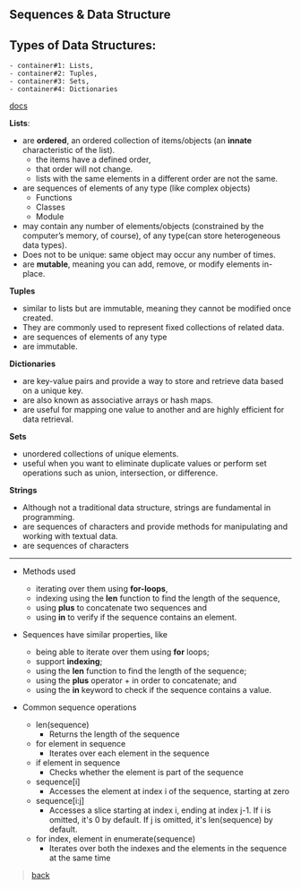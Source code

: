## Sequences & Data Structure

## Types of Data Structures: 
    - container#1: Lists, 
    - container#2: Tuples, 
    - container#3: Sets, 
    - container#4: Dictionaries

[docs](https://docs.python.org/3/tutorial/datastructures.html)

**Lists**: 
- are **ordered**, an ordered collection of items/objects (an **innate** characteristic of the list).
    - the items have a defined order, 
    - that order will not change.
    - lists with the same elements in a different order are not the same.
- are sequences of elements of any type (like complex objects)
    - Functions
    - Classes
    - Module
- may contain any number of elements/objects (constrained by the computer’s memory, of course), of any type(can store heterogeneous data types). 
- Does not to be unique: same object may occur any number of times.
- are **mutable**, meaning you can add, remove, or modify elements in-place.

**Tuples**
- similar to lists but are immutable, meaning they cannot be modified once created. 
- They are commonly used to represent fixed collections of related data.
- are sequences of elements of any type 
- are immutable.
	
**Dictionaries**
- are key-value pairs and provide a way to store and retrieve data based on a unique key. 
- are also known as associative arrays or hash maps.
- are useful for mapping one value to another and are highly efficient for data retrieval.

**Sets**
- unordered collections of unique elements. 
- useful when you want to eliminate duplicate values or perform set operations such as union, intersection, or difference.

**Strings**
- Although not a traditional data structure, strings are fundamental in programming. 
- are sequences of characters and provide methods for manipulating and working with textual data.
- are sequences of characters 


***

	
- Methods used
    - iterating over them using **for-loops**, 
    - indexing using the **len** function to find the length of the sequence, 
    - using **plus** to concatenate two sequences and 
    - using **in** to verify if the sequence contains an element. 

- Sequences have similar properties, like 
    * being able to iterate over them using **for** loops; 
    * support **indexing**; 
    * using the **len** function to find the length of the sequence; 
    * using the **plus** operator + in order to concatenate; and 
    * using the **in** keyword to check if the sequence contains a value.

- Common sequence operations
    * len(sequence) 
    	* Returns the length of the sequence
    * for element in sequence 
    	* Iterates over each element in the sequence
    * if element in sequence 
    	* Checks whether the element is part of the sequence
    * sequence[i] 
    	* Accesses the element at index i of the sequence, starting at zero
    * sequence[i:j] 
    	* Accesses a slice starting at index i, ending at index j-1. If i is omitted, it's 0 by default. If j is omitted, it's len(sequence) by default.
    * for index, element in enumerate(sequence) 
    	* Iterates over both the indexes and the elements in the sequence at the same time

> [back](../) 
